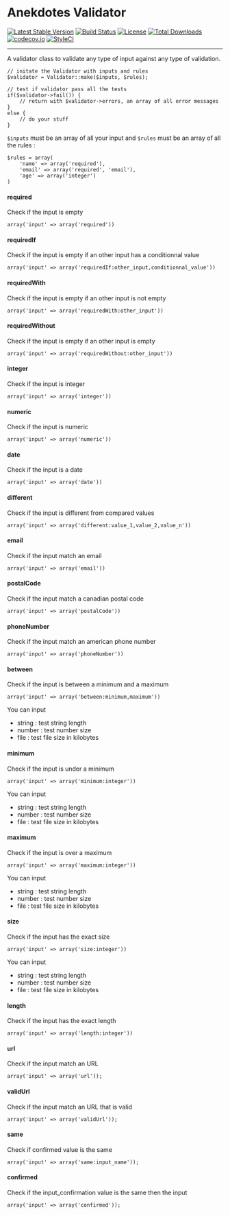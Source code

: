 # Anekdotes Validator #

[![Latest Stable Version](https://poser.pugx.org/anekdotes/validator/v/stable)](https://packagist.org/packages/anekdotes/validator)
[![Build Status](https://travis-ci.org/anekdotes/validator.svg?branch=master)](https://travis-ci.org/anekdotes/validator)
[![License](https://poser.pugx.org/anekdotes/validator/license)](https://packagist.org/packages/anekdotes/validator)
[![Total Downloads](https://poser.pugx.org/anekdotes/validator/downloads)](https://packagist.org/packages/anekdotes/validator)
[![codecov.io](https://codecov.io/github/anekdotes/validator/coverage.svg?branch=master)](https://codecov.io/github/anekdotes/validator?branch=master)
[![StyleCI](https://styleci.io/repos/53698668/shield?style=flat)](https://styleci.io/repos/53698668)

---

A validator class to validate any type of input against any type of validation.

	// initate the Validator with inputs and rules
	$validator = Validator::make($inputs, $rules);

	// test if validator pass all the tests
	if($validator->fail()) {
		// return with $validator->errors, an array of all error messages
	}
	else {
		// do your stuff
	}

`$inputs` must be an array of all your input and `$rules` must be an array of all the rules :

	$rules = array(
		'name' => array('required'),
		'email' => array('required', 'email'),
		'age' => array('integer')
	)

#### required

Check if the input is empty

	array('input' => array('required'))

#### requiredIf

Check if the input is empty if an other input has a conditionnal value

	array('input' => array('requiredIf:other_input,conditionnal_value'))

#### requiredWith

Check if the input is empty if an other input is not empty

	array('input' => array('requiredWith:other_input'))

#### requiredWithout

Check if the input is empty if an other input is empty

	array('input' => array('requiredWithout:other_input'))

#### integer

Check if the input is integer

	array('input' => array('integer'))

#### numeric

Check if the input is numeric

	array('input' => array('numeric'))

#### date

Check if the input is a date

	array('input' => array('date'))

#### different

Check if the input is different from compared values

	array('input' => array('different:value_1,value_2,value_n'))

#### email

Check if the input match an email

	array('input' => array('email'))

#### postalCode

Check if the input match a canadian postal code

	array('input' => array('postalCode'))

#### phoneNumber

Check if the input match an american phone number

	array('input' => array('phoneNumber'))

#### between

Check if the input is between a minimum and a maximum

	array('input' => array('between:minimum,maximum'))

You can input

- string : test string length
- number : test number size
- file : test file size in kilobytes

#### minimum

Check if the input is under a minimum

	array('input' => array('minimum:integer'))

You can input

- string : test string length
- number : test number size
- file : test file size in kilobytes

#### maximum

Check if the input is over a maximum

	array('input' => array('maximum:integer'))

You can input

- string : test string length
- number : test number size
- file : test file size in kilobytes

#### size

Check if the input has the exact size

	array('input' => array('size:integer'))

You can input

- string : test string length
- number : test number size
- file : test file size in kilobytes

#### length

Check if the input has the exact length

	array('input' => array('length:integer'))

#### url

Check if the input match an URL

	array('input' => array('url'));

#### validUrl

Check if the input match an URL that is valid

	array('input' => array('validUrl'));

#### same

Check if confirmed value is the same

	array('input' => array('same:input_name'));



#### confirmed

Check if the input_confirmation value is the same then the input

	array('input' => array('confirmed'));
